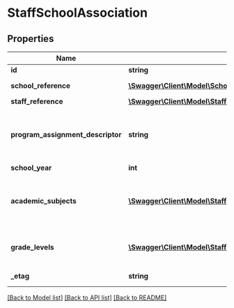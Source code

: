 # StaffSchoolAssociation

## Properties
Name | Type | Description | Notes
------------ | ------------- | ------------- | -------------
**id** | **string** | The unique identifier of the resource. | [optional] 
**school_reference** | [**\Swagger\Client\Model\SchoolReference**](SchoolReference.md) | A reference to the related School resource. | [optional] 
**staff_reference** | [**\Swagger\Client\Model\StaffReference**](StaffReference.md) | A reference to the related Staff resource. | [optional] 
**program_assignment_descriptor** | **string** | The name of the program for which the individual is assigned; for example:  Regular education  Title I-Academic  Title I-Non-Academic  Special Education  Bilingual/English as a Second Language  NEDM: Program Assignment | [optional] 
**school_year** | **int** | The identifier for the school year. | [optional] 
**academic_subjects** | [**\Swagger\Client\Model\StaffSchoolAssociationAcademicSubject[]**](StaffSchoolAssociationAcademicSubject.md) | An unordered collection of staffSchoolAssociationAcademicSubjects.  The teaching field taught by an individual: for example: English/Language Arts, Reading, Mathematics, Science, Social Sciences, etc. | [optional] 
**grade_levels** | [**\Swagger\Client\Model\StaffSchoolAssociationGradeLevel[]**](StaffSchoolAssociationGradeLevel.md) | An unordered collection of staffSchoolAssociationGradeLevels.  The set of grade levels for which the individual&#39;s assignment is responsible. | [optional] 
**_etag** | **string** | A unique system-generated value that identifies the version of the resource. | [optional] 

[[Back to Model list]](../README.md#documentation-for-models) [[Back to API list]](../README.md#documentation-for-api-endpoints) [[Back to README]](../README.md)


